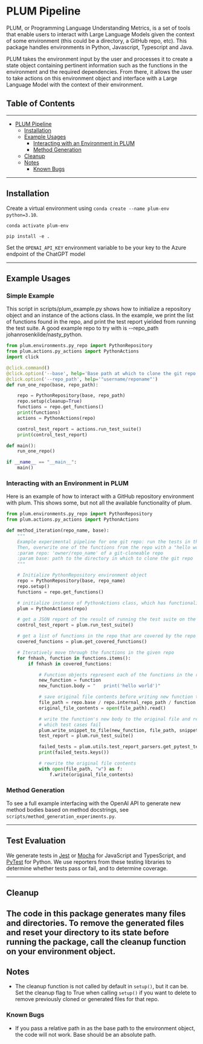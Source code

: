 # PLUM Pipeline

PLUM, or Programming Language Understanding Metrics, is a set of tools that enable users to interact with Large Language Models given the context of some environment (this could be a directory, a GitHub repo, etc). This package handles environments in Python, Javascript, Typescript and Java.

PLUM takes the environment input by the user and processes it to create a state object containing pertinent information such as the functions in the environment and the required dependencies. From there, it allows the user to take actions on this environment object and interface with a Large Language Model with the context of their environment.


## Table of Contents
------------------
* [PLUM Pipeline](#PLUM-Pipeline)
   * [Installation](#Installation)
   * [Example Usages](#Usages)
      * [Interacting with an Environment in PLUM](#interacting-with-env-in-plum)
      * [Method Generation](#method-creation)
   * [Cleanup](#cleanup)
   * [Notes](#Notes)
      * [Known Bugs](#known-bugs)

-------------------
## Installation
Create a virtual environment using `conda create --name plum-env python=3.10`.

`conda activate plum-env`

`pip install -e .`

Set the `OPENAI_API_KEY` environment variable to be your key to the Azure endpoint of the ChatGPT model

--------------------
## Example Usages

### Simple Example ###
This script in scripts/plum_example.py shows how to initialize a repository object and an instance of the actions class. In the example, we print the list of functions found in the repo, and print the test report yielded from running the test suite. A good example repo to try with is --repo_path johanrosenkilde/nasty_python.
```python
from plum.environments.py_repo import PythonRepository
from plum.actions.py_actions import PythonActions
import click

@click.command()
@click.option('--base', help='Base path at which to clone the git repo')
@click.option('--repo_path', help='"username/reponame"')
def run_one_repo(base, repo_path):

    repo = PythonRepository(base, repo_path)
    repo.setup(cleanup=True)
    functions = repo.get_functions()
    print(functions)
    actions = PythonActions(repo)

    control_test_report = actions.run_test_suite()
    print(control_test_report)

def main():
    run_one_repo()

if __name__ == "__main__":
    main()
```
### Interacting with an Environment in PLUM ###
Here is an example of how to interact with a GitHub repository environment with plum. This shows some, but not all the 
available functionality of plum.

```python
from plum.environments.py_repo import PythonRepository
from plum.actions.py_actions import PythonActions

def method_iteration(repo_name, base):
    """
    Example experimental pipeline for one git repo: run the tests in the repo & get a list of covered functions.
    Then, overwrite one of the functions from the repo with a "hello world" print statement, and see which tests fail.
    :param repo: 'owner/repo_name' of a git-cloneable repo
    :param base: path to the directory in which to clone the git repo
    """

    # Initialize PythonRepository environment object
    repo = PythonRepository(base, repo_name)
    repo.setup()
    functions = repo.get_functions()

    # initialize instance of PythonActions class, which has functionality for interacting with the environment object
    plum = PythonActions(repo)

    # get a JSON report of the result of running the test suite on the repo
    control_test_report = plum.run_test_suite()

    # get a list of functions in the repo that are covered by the repo's tests
    covered_functions = plum.get_covered_functions()

    # Iteratively move through the functions in the given repo
    for fnhash, function in functions.items():
        if fnhash in covered_functions:

            # Function objects represent each of the functions in the repo, and have attributes such as the function body
            new_function = function
            new_function.body = "   print('hello world')"

            # save original file contents before writing new function to file
            file_path = repo.base / repo.internal_repo_path / function.relative_path
            original_file_contents = open(file_path).read()

            # write the function's new body to the original file and re-run the test suite to see
            # which test cases fail
            plum.write_snippet_to_file(new_function, file_path, snippet_type='function')
            test_report = plum.run_test_suite()

            failed_tests = plum.utils.test_report_parsers.get_pytest_test_failures(control_test_report, test_report)
            print(failed_tests.keys())

            # rewrite the original file contents
            with open(file_path, "w") as f:
                f.write(original_file_contents)
```

### Method Generation ###
To see a full example interfacing with the OpenAI API to generate new method bodies based on method docstrings, see `scripts/method_generation_experiments.py`.

-----------------

## Test Evaluation
We generate tests in [Jest](https://jestjs.io) or [Mocha](https://mochajs.org) for JavaScript and TypesScript, and [PyTest](https://docs.pytest.org/en/7.2.x/) for Python. We use reporters from these testing libraries to determine whether tests pass or fail, and to determine coverage.

-----------------
## Cleanup
The code in this package generates many files and directories. To remove the generated files and reset your
directory to its state before running the package, call the cleanup function on your environment object.
-----------------
## Notes
- The cleanup function is not called by default in `setup()`, but it can be. Set the cleanup flag to True when calling `setup()` if you want to delete
to remove previously cloned or generated files for that repo.
### Known Bugs
- If you pass a relative path in as the base path to the environment object, the code will not work. Base should be an absolute path.

